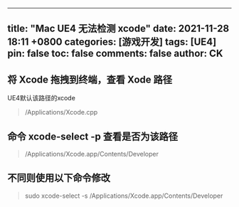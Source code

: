 ---
title: "Mac UE4 无法检测 xcode"
date: 2021-11-28 18:11 +0800
categories: [游戏开发]
tags: [UE4]
pin: false
toc: false
comments: false
author: CK
------

## 将 Xcode 拖拽到终端，查看 Xode 路径
UE4默认该路径的xcode
>  /Applications/Xcode.cpp

## 命令 xcode-select -p  查看是否为该路径
> /Applications/Xcode.app/Contents/Developer   

## 不同则使用以下命令修改
>sudo xcode-select -s /Applications/Xcode.app/Contents/Developer